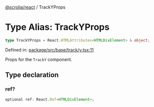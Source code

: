 [@scrolia/react](../README.md) / TrackYProps

# Type Alias: TrackYProps

```ts
type TrackYProps = React.HTMLAttributes<HTMLDivElement> & object;
```

Defined in: [package/src/base/track/y.tsx:11](https://github.com/scrolia/react/blob/f82d22480164148d1894602bc5a018480f1727a2/package/src/base/track/y.tsx#L11)

Props for the `TrackY` component.

## Type declaration

### ref?

```ts
optional ref: React.Ref<HTMLDivElement>;
```
